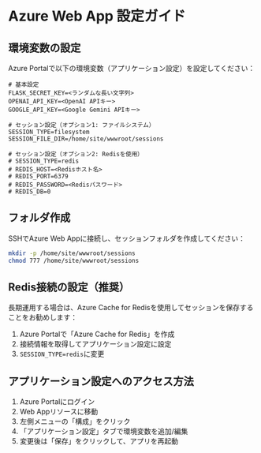 # Azure Web App 設定ガイド

## 環境変数の設定

Azure Portalで以下の環境変数（アプリケーション設定）を設定してください：

```
# 基本設定
FLASK_SECRET_KEY=<ランダムな長い文字列>
OPENAI_API_KEY=<OpenAI APIキー>
GOOGLE_API_KEY=<Google Gemini APIキー>

# セッション設定（オプション1: ファイルシステム）
SESSION_TYPE=filesystem
SESSION_FILE_DIR=/home/site/wwwroot/sessions

# セッション設定（オプション2: Redisを使用）
# SESSION_TYPE=redis
# REDIS_HOST=<Redisホスト名>
# REDIS_PORT=6379
# REDIS_PASSWORD=<Redisパスワード>
# REDIS_DB=0
```

## フォルダ作成

SSHでAzure Web Appに接続し、セッションフォルダを作成してください：

```bash
mkdir -p /home/site/wwwroot/sessions
chmod 777 /home/site/wwwroot/sessions
```

## Redis接続の設定（推奨）

長期運用する場合は、Azure Cache for Redisを使用してセッションを保存することをお勧めします：

1. Azure Portalで「Azure Cache for Redis」を作成
2. 接続情報を取得してアプリケーション設定に設定
3. `SESSION_TYPE=redis`に変更

## アプリケーション設定へのアクセス方法

1. Azure Portalにログイン
2. Web Appリソースに移動
3. 左側メニューの「構成」をクリック
4. 「アプリケーション設定」タブで環境変数を追加/編集
5. 変更後は「保存」をクリックして、アプリを再起動 
